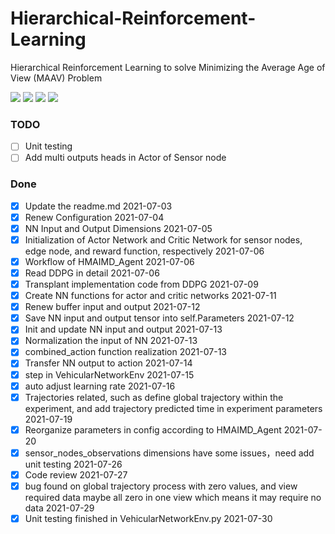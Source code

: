 # Hierarchical-Reinforcement-Learning
Hierarchical Reinforcement Learning to solve Minimizing the Average Age of View (MAAV) Problem

![](https://img.shields.io/github/issues/neardws/Hierarchical-Reinforcement-Learning)
![](https://img.shields.io/github/forks/neardws/Hierarchical-Reinforcement-Learning)
![](https://img.shields.io/github/stars/neardws/Hierarchical-Reinforcement-Learning)
![](https://img.shields.io/github/license/neardws/Hierarchical-Reinforcement-Learning)

### TODO

- [ ] Unit testing
- [ ] Add multi outputs heads in Actor of Sensor node

### Done

- [x] Update the readme.md 2021-07-03
- [x] Renew Configuration 2021-07-04
- [x] NN Input and Output Dimensions 2021-07-05
- [x] Initialization of Actor Network and Critic Network for sensor nodes, edge node, and reward function, respectively 2021-07-06
- [x] Workflow of HMAIMD_Agent 2021-07-06
- [x] Read DDPG in detail 2021-07-06
- [x] Transplant implementation code from DDPG 2021-07-09
- [x] Create NN functions for actor and critic networks 2021-07-11
- [x] Renew buffer input and output 2021-07-12
- [x] Save NN input and output tensor into self.Parameters 2021-07-12
- [x] Init and update NN input and output 2021-07-13
- [x] Normalization the input of NN 2021-07-13
- [x] combined_action function realization 2021-07-13
- [x] Transfer NN output to action 2021-07-14
- [x] step in VehicularNetworkEnv 2021-07-15
- [x] auto adjust learning rate 2021-07-16
- [x] Trajectories related, such as define global trajectory within the experiment, and add trajectory predicted time in experiment parameters 2021-07-19
- [x] Reorganize parameters in config according to HMAIMD_Agent 2021-07-20
- [x] sensor_nodes_observations dimensions have some issues，need add unit testing 2021-07-26
- [x] Code review 2021-07-27
- [x] bug found on global trajectory process with zero values, and view required data maybe all zero in one view which means it may require no data 2021-07-29
- [x] Unit testing finished in VehicularNetworkEnv.py 2021-07-30